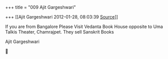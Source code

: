 +++
title = "009 Ajit Gargeshwari"

+++
[[Ajit Gargeshwari	2012-01-28, 08:03:39 [Source](https://groups.google.com/g/samskrita/c/WAcx9iT2TbQ)]]



If you are from Bangalore Please Visit Vedanta Book House opposite to Uma Talkis Theater, Chamrajpet. They sell Sanskrit Books  
  
  
Ajit Gargeshwari  
  




